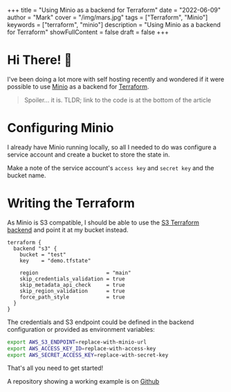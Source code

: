 +++ title = "Using Minio as a backend for Terraform" date = "2022-06-09" author
= "Mark" cover = "/img/mars.jpg" tags = ["Terraform", "Minio"] keywords =
["terraform", "minio"] description = "Using Minio as a backend for Terraform"
showFullContent = false draft = false +++

# Hi There! 👋

I've been doing a lot more with self hosting recently and wondered if it were
possible to use
[Minio](https://docs.min.io/minio/baremetal/console/minio-console.html#configuration)
as a backend for [Terraform](https://www.terraform.io).

> Spoiler... it is. TLDR; link to the code is at the bottom of the article

# Configuring Minio

I already have Minio running locally, so all I needed to do was configure a
service account and create a bucket to store the state in.

Make a note of the service account's `access key` and `secret key` and the
bucket name.

# Writing the Terraform

As Minio is S3 compatible, I should be able to use the [S3 Terraform
backend](https://www.terraform.io/language/settings/backends/s3) and point it at
my bucket instead.

```hcl
terraform {
  backend "s3" {
    bucket = "test"
    key    = "demo.tfstate"

    region                      = "main"
    skip_credentials_validation = true
    skip_metadata_api_check     = true
    skip_region_validation      = true
    force_path_style            = true
  }
}
```

The credentials and S3 endpoint could be defined in the backend configuration or
provided as environment variables:

```bash
export AWS_S3_ENDPOINT=replace-with-minio-url
export AWS_ACCESS_KEY_ID=replace-with-access-key
export AWS_SECRET_ACCESS_KEY=replace-with-secret-key
```

That's all you need to get started!

A repository showing a working example is on
[Github](https://github.com/markopolo123/minio-terraform-example)

